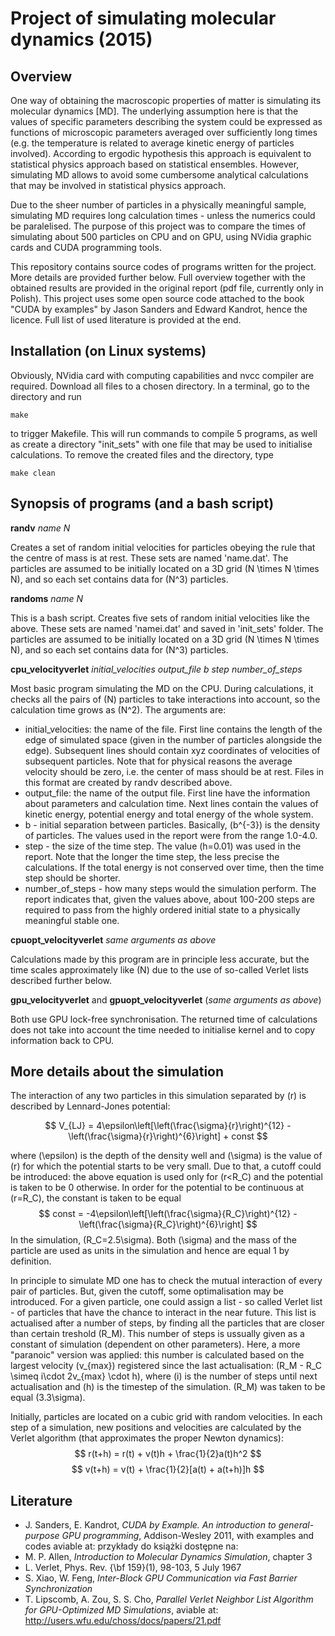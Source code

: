# Project of simulating molecular dynamics (2015)

## Overview

One way of obtaining the macroscopic properties of matter is simulating its molecular dynamics [MD]. The underlying assumption here is that the values of specific parameters describing the system could be expressed as functions of microscopic parameters averaged over sufficiently long times (e.g. the temperature is related to average kinetic energy of particles involved). According to ergodic hypothesis this approach is equivalent to statistical physics approach based on statistical ensembles. However, simulating MD allows to avoid some cumbersome analytical calculations that may be involved in statistical physics approach.

Due to the sheer number of particles in a physically meaningful sample, simulating MD requires long calculation times - unless the numerics could be paralelised. The purpose of this project was to compare the times of simulating about 500 particles on CPU and on GPU, using NVidia graphic cards and CUDA programming tools.

This repository contains source codes of programs written for the project. More details are provided further below. Full overview together with the obtained results are provided in the original report (pdf file, currently only in Polish). This project uses some open source code attached to the book "CUDA by examples" by Jason Sanders and Edward Kandrot, hence the licence. Full list of used literature is provided at the end.

## Installation (on Linux systems)

Obviously, NVidia card with computing capabilities and nvcc compiler are required. Download all files to a chosen directory. In a terminal, go to the directory and run

`make`

to trigger Makefile. This will run commands to compile 5 programs, as well as create a directory "init_sets" with one file that may be used to initialise calculations. To remove the created files and the directory, type

`make clean`

## Synopsis of programs (and a bash script)

**randv** *name* *N*

Creates a set of random initial velocities for particles obeying the rule that the centre of mass is at rest. These sets are named 'name.dat'. The particles are assumed to be initially located on a 3D grid \(N \times N \times N\), and so each set contains data for \(N^3\) particles.

**randoms** *name* *N*

This is a bash script. Creates five sets of random initial velocities like the above. These sets are named 'namei.dat' and saved in 'init_sets' folder. The particles are assumed to be initially located on a 3D grid \(N \times N \times N\), and so each set contains data for \(N^3\) particles.

**cpu_velocityverlet** *initial_velocities* *output_file* *b* *step* *number_of_steps*

Most basic program simulating the MD on the CPU. During calculations, it checks all the pairs of \(N\) particles to take interactions into account, so the calculation time grows as \(N^2\). The arguments are:

- initial_velocities: the name of the file. First line contains the length of the edge of simulated space (given in the number of particles alongside the edge). Subsequent lines should contain xyz coordinates of velocities of subsequent particles. Note that for physical reasons the average velocity should be zero, i.e. the center of mass should be at rest. Files in this format are created by randv described above.
- output_file: the name of the output file. First line have the information about parameters and calculation time. Next lines contain the values of kinetic energy, potential energy and total energy of the whole system.
- b - initial separation between particles. Basically, \(b^{-3}\) is the density of particles. The values used in the report were from the range 1.0-4.0.
- step - the size of the time step. The value \(h=0.01\) was used in the report. Note that the longer the time step, the less precise the calculations. If the total energy is not conserved over time, then the time step should be shorter.
- number_of_steps - how many steps would the simulation perform. The report indicates that, given the values above, about 100-200 steps are required to pass from the highly ordered initial state to a physically meaningful stable one.

**cpuopt_velocityverlet** *same arguments as above*

Calculations made by this program are in principle less accurate, but the time scales approximately like \(N\) due to the use of so-called Verlet lists described further below.

**gpu_velocityverlet** and **gpuopt_velocityverlet** (*same arguments as above*)

Both use GPU lock-free synchronisation. The returned time of calculations does not take into account the time needed to initialise kernel and to copy information back to CPU.

## More details about the simulation

The interaction of any two particles in this simulation separated by \(r\) is described by Lennard-Jones potential:

$$
V_{LJ} = 4\epsilon\left[\left(\frac{\sigma}{r}\right)^{12} - \left(\frac{\sigma}{r}\right)^{6}\right] + const
$$

where \(\epsilon\) is the depth of the density well and \(\sigma\) is the value of \(r\) for which the potential starts to be very small. Due to that, a cutoff could be introduced: the above equation is used only for \(r<R_C\) and the potential is taken to be 0 otherwise. In order for the potential to be continuous at \(r=R_C\), the constant is taken to be equal
$$
const = -4\epsilon\left[\left(\frac{\sigma}{R_C}\right)^{12} - \left(\frac{\sigma}{R_C}\right)^{6}\right]
$$
In the simulation, \(R_C=2.5\sigma\). Both \(\sigma\) and the mass of the particle are used as units in the simulation and hence are equal 1 by definition.

In principle to simulate MD one has to check the mutual interaction of every pair of particles. But, given the cutoff, some optimalisation may be introduced. For a given particle, one could assign a list - so called Verlet list - of particles that have the chance to interact in the near future. This list is actualised after a number of steps, by finding all the particles that are closer than certain treshold \(R_M\). This number of steps is ussually given as a constant of simulation (dependent on other parameters). Here, a more "paranoic" version was applied: this number is calculated based on the largest velocity \(v_{max}\) registered since the last actualisation: \(R_M - R_C \simeq i\cdot 2v_{max} \cdot h\), where \(i\) is the number of steps until next actualisation and \(h\) is the timestep of the simulation. \(R_M\) was taken to be equal \(3.3\sigma\).

Initially, particles are located on a cubic grid with random velocities. In each step of a simulation, new positions and velocities are calculated by the Verlet algorithm (that approximates the proper Newton dynamics):
$$
r(t+h) = r(t) + v(t)h + \frac{1}{2}a(t)h^2
$$
$$
v(t+h) = v(t) + \frac{1}{2}[a(t) + a(t+h)]h
$$

## Literature

- J. Sanders, E. Kandrot, *CUDA by Example. An introduction to general-purpose GPU programming*, Addison-Wesley 2011, with examples and codes aviable at: przykłady do książki dostępne na: 
- M. P. Allen, *Introduction to Molecular Dynamics Simulation*, chapter 3
- L. Verlet, Phys. Rev. {\bf 159}(1), 98-103, 5 July 1967
- S. Xiao, W. Feng, *Inter-Block GPU Communication via Fast Barrier Synchronization*
- T. Lipscomb, A. Zou, S. S. Cho, *Parallel Verlet Neighbor List Algorithm for GPU-Optimized MD Simulations*, aviable at: http://users.wfu.edu/choss/docs/papers/21.pdf
